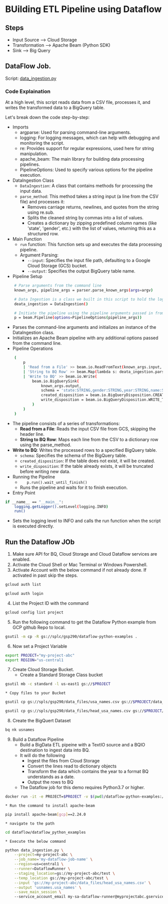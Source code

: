 # BUilding ETL Pipeline using Dataflow

## Steps
* Input Source --> Cloud Storage
* Transformation --> Apache Beam (Python SDK)
* Sink --> Big Query


## DataFlow Job.
Script: [data_ingestion.py](/GCP-Data-Engineering/ETL-Project/data_ingestion.py)

### Code Explaination
At a high level, this script reads data from a CSV file, processes it, and writes the transformed data to a BigQuery table. 

Let's break down the code step-by-step:
* Imports
  * argparse: Used for parsing command-line arguments.
  * logging: For logging messages, which can help with debugging and monitoring the script.
  * re: Provides support for regular expressions, used here for string manipulation.
  * apache_beam: The main library for building data processing pipelines.
  * PipelineOptions: Used to specify various options for the pipeline execution.
* DataIngestion Class
  * `DataIngestion`: A class that contains methods for processing the input data.
  * `parse_method`: This method takes a string input (a line from the CSV file) and processes it:
    * Removes carriage returns, newlines, and quotes from the string using re.sub.
    * Splits the cleaned string by commas into a list of values.
    * Creates a dictionary by zipping predefined column names (like 'state', 'gender', etc.) with the list of values, returning this as a structured row.
* Main Function
  * `run` function: This function sets up and executes the data processing pipeline.
  * Argument Parsing:
    * `--input`: Specifies the input file path, defaulting to a Google Cloud Storage (GCS) bucket.
    * `--output`: Specifies the output BigQuery table name.
* Pipeline Setup
```bash
    # Parse arguments from the command line
    known_args, pipeline_args = parser.parse_known_args(args=argv)

    # Data Ingestion is a class we built in this script to hold the logic for transofming the file into a BQ table.
    deata_ingestion = DataIngestion()

    # Initiate the pipeline using the pipeline arguments passed in from the command line
    p = beam.Pipeline(options=PipelineOptions(pipeline_args))
```
  * Parses the command-line arguments and initializes an instance of the DataIngestion class.
  * Initializes an Apache Beam pipeline with any additional options passed from the command line.
* Pipeline Operations
```bash
    (
        p
        | 'Read from a File' >> beam.io.ReadFromText(known_args.input, skip_header_lines = 1)
        | 'String to BQ Row' >> beam.Map(lambda s: deata_ingestion.parse_method(s))
        | 'Write to BQ' >> beam.io.Write(
            beam.io.BigQuerySink(
                known_args.output,
                schema = 'state:STRING,gender:STRING,year:STRING,name:STRING,number:STRING,created_date:STRING',
                created_disposition = beam.io.BigQueryDisposition.CREATE_IF_NEEDED,
                write_disposition = beam.io.BigQueryDisposition.WRITE_TRUNCATE
            )
        )
    )
```
  * The pipeline consists of a series of transformations:
    * **Read from a File**: Reads the input CSV file from GCS, skipping the header line.
    * **String to BQ Row**: Maps each line from the CSV to a dictionary row using the parse_method.
  * **Write to BQ**: Writes the processed rows to a specified BigQuery table.
    * `schema`: Specifies the schema of the BigQuery table.
    * `created_disposition`: If the table does not exist, it will be created.
    * `write_disposition`: If the table already exists, it will be truncated before writing new data.
* Running the Pipeline
  * `    p.run().wait_until_finish()   `
  * Runs the pipeline and waits for it to finish execution.
* Entry Point
```bash
if __name__ == "__main__":
    logging.getLogger().setLevel(logging.INFO)
    run()
```
  * Sets the logging level to INFO and calls the run function when the script is executed directly.

## Run the Dataflow JOb

1. Make sure API for BQ, Cloud Storage and Cloud Dataflow services are enabled.
2. Activate the Cloud Shell or Mac Terminal or Windows Powershell.
3. Activate Account with the below command if not already done. If activated in past skip the steps.
```bash
gcloud auth list

gcloud auth login
```
4. List the Project ID with the command
```bash
gcloud config list project
```
5. Run the following command to get the Dataflow Python example from GCP github Repo to local.
```bash
gsutil -m cp -R gs://splc/gsp290/dataflow-python-examples .
```
6. Now set a Project Variable
```bash
export PROJECT="my-project-abc"
export REGION="us-central1
```
7. Create Cloud Storage Bucket.
    * Create a Standard Storage Class bucket
```bash
gsutil mb -c standard -l us-east1 gs://$PROJECT
```
    * Copy files to your Bucket
```bash
gsutil cp gs://spls/gsp290/data_files/usa_names.csv gs://$PROJECT/data_files/

gsutil cp gs://spls/gsp290/data_files/head_usa_names.csv gs://$PROJECT/data_files/
```
8. Create the BigQuert Dataset
```bash
bq nk usnames
```
9. Build a Dataflow Pipeline
    * Build a BigData ETL pipeine with a TextIO source and a BQIO destination to ingest data into BQ.
    * It will do the following
      * Ingest the files from Cloud Storage
      * Convert the lines read to dictionary objects
      * Transform the data which contains the year to a format BQ understands as a date.
      * Output the rows to BQ
    * The Dataflow job for this demo requires Python3.7 or higher.
```bash
docker run -it -e PROJECT=$PROJECT -v $(pwd)/dataflow-python-examples:/dataflow python:3.7 /bin/bash
```
    * Run the command to install apache-beam
```bash
pip install apache-beam[gcp]==2.24.0
```
    * navigate to the path
```bash
cd dataflow/dataflow_python_examples
```
    * Execute the below command
```bash
python data_ingestion.py \
    --project=my-project-abc \
    --job_name='my-dataflow-job-name' \
    --region=us=central1 \
    --runner=DataflowRunner \
    --staging_location=gs://my-project-abc/test \
    --temp_location gs://my-project-abc/test \
    --input 'gs://my-project-abc/data_files/head_usa_names.csv' \
    --output 'usnames.usa_names' \
    --save_main_session \ 
    --service_account_email my-sa-dataflow-runner@myprojectabc.gserviceaccount.com

``` 
